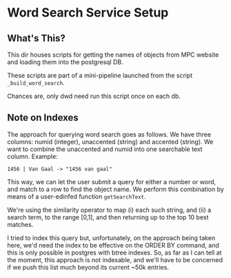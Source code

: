 # Word Search Service Setup

## What's This?

This dir houses scripts for getting the names of objects from MPC website and loading them into the postgresql DB.

These scripts are part of a mini-pipeline launched from the script `_build_word_search`.

Chances are, only dwd need run this script once on each db.

## Note on Indexes

The approach for querying word search goes as follows. We have three columns: numid (integer), unaccented (string) and accented (string). We want to combine the unaccented and numid into one searchable text column. Example:

`1456 | Van Gaal -> "1456 van gaal"`

This way, we can let the user submit a query for either a number or word, and match to a row to find the object name. We perform this combination by means of a user-edinfed function `getSearchText`.

We're using the similarity operator to map (i) each such string, and (ii) a search term, to the range [0,1], and then returning up to the top 10 best matches.

I tried to index this query but, unfortunately, on the approach being taken here, we'd need the index to be effective on the ORDER BY command, and this is only possible in postgres with btree indexes. So, as far as I can tell at the moment, this approach is not indexable, and we'll have to be concerned if we push this list much beyond its current ~50k entries.
